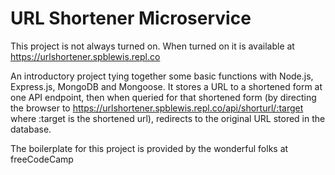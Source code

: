 # URL Shortener Microservice

This project is not always turned on.  When turned on it is available at https://urlshortener.spblewis.repl.co

An introductory project tying together some basic functions with Node.js, Express.js, MongoDB and Mongoose.  It stores a URL to a shortened form at one API endpoint, then when queried for that shortened form (by directing the browser to https://urlshortener.spblewis.repl.co/api/shorturl/:target where :target is the shortened url), redirects to the original URL stored in the database.

The boilerplate for this project is provided by the wonderful folks at freeCodeCamp
